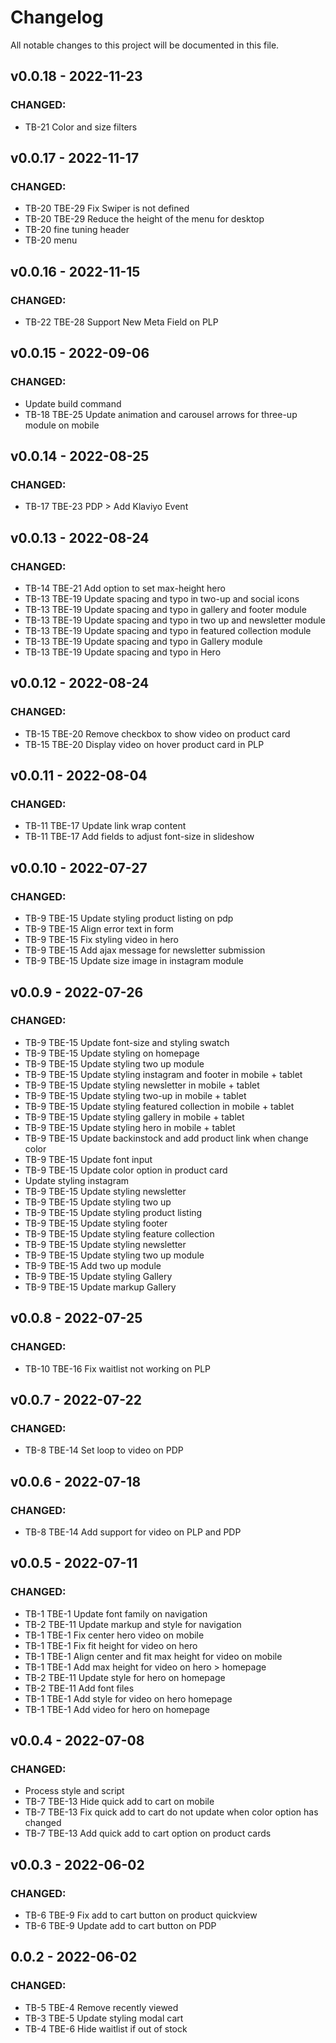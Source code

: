 # Changelog
All notable changes to this project will be documented in this file.

## v0.0.18 - 2022-11-23
### CHANGED:
- TB-21 Color and size filters
## v0.0.17 - 2022-11-17
### CHANGED:
- TB-20 TBE-29 Fix Swiper is not defined 
- TB-20 TBE-29 Reduce the height of the menu for desktop 
- TB-20 fine tuning header 
- TB-20 menu 

## v0.0.16 - 2022-11-15
### CHANGED:
- TB-22 TBE-28 Support New Meta Field on PLP 

## v0.0.15 - 2022-09-06
### CHANGED:
- Update build command 
- TB-18 TBE-25 Update animation and carousel arrows for three-up module on mobile 

## v0.0.14 - 2022-08-25
### CHANGED:
- TB-17 TBE-23 PDP > Add Klaviyo Event 

## v0.0.13 - 2022-08-24
### CHANGED:
- TB-14 TBE-21 Add option to set max-height hero 
- TB-13 TBE-19 Update spacing and typo in two-up and social icons 
- TB-13 TBE-19 Update spacing and typo in gallery and footer module 
- TB-13 TBE-19 Update spacing and typo in two up and newsletter module 
- TB-13 TBE-19 Update spacing and typo in featured collection module 
- TB-13 TBE-19 Update spacing and typo in Gallery module 
- TB-13 TBE-19 Update spacing and typo in Hero 

## v0.0.12 - 2022-08-24
### CHANGED:
- TB-15 TBE-20 Remove checkbox to show video on product card 
- TB-15 TBE-20 Display video on hover product card in PLP 

## v0.0.11 - 2022-08-04
### CHANGED:
- TB-11 TBE-17 Update link wrap content  
- TB-11 TBE-17 Add fields to adjust font-size in slideshow 

## v0.0.10 - 2022-07-27
### CHANGED:
- TB-9 TBE-15 Update styling product listing on pdp 
- TB-9 TBE-15 Align error text in form 
- TB-9 TBE-15 Fix styling video in hero 
- TB-9 TBE-15 Add ajax message for newsletter submission 
- TB-9 TBE-15 Update size image in instagram module 

## v0.0.9 - 2022-07-26
### CHANGED:
- TB-9 TBE-15 Update font-size and styling swatch 
- TB-9 TBE-15 Update styling on homepage 
- TB-9 TBE-15 Update styling two up module 
- TB-9 TBE-15 Update styling instagram and footer in mobile + tablet 
- TB-9 TBE-15 Update styling newsletter in mobile + tablet 
- TB-9 TBE-15 Update styling two-up in mobile + tablet 
- TB-9 TBE-15 Update styling featured collection in mobile + tablet 
- TB-9 TBE-15 Update styling gallery in mobile + tablet 
- TB-9 TBE-15 Update styling hero in mobile + tablet 
- TB-9 TBE-15 Update backinstock and add product link when change color 
- TB-9 TBE-15 Update font input 
- TB-9 TBE-15 Update color option in product card 
- Update styling instagram 
- TB-9 TBE-15 Update styling newsletter 
- TB-9 TBE-15 Update styling two up 
- TB-9 TBE-15 Update styling product listing 
- TB-9 TBE-15 Update styling footer 
- TB-9 TBE-15 Update styling feature collection 
- TB-9 TBE-15 Update styling newsletter 
- TB-9 TBE-15 Update styling two up module 
- TB-9 TBE-15 Add two up module 
- TB-9 TBE-15 Update styling Gallery 
- TB-9 TBE-15 Update markup Gallery 

## v0.0.8 - 2022-07-25
### CHANGED:
- TB-10 TBE-16 Fix waitlist not working on PLP 

## v0.0.7 - 2022-07-22
### CHANGED:
- TB-8 TBE-14 Set loop to video on PDP 

## v0.0.6 - 2022-07-18
### CHANGED:
- TB-8 TBE-14 Add support for video on PLP and PDP 

## v0.0.5 - 2022-07-11
### CHANGED:
- TB-1 TBE-1 Update font family on navigation 
- TB-2 TBE-11 Update markup and style for navigation 
- TB-1 TBE-1 Fix center hero video on mobile 
- TB-1 TBE-1 Fix fit height for video on hero 
- TB-1 TBE-1 Align center and fit max height for video on mobile 
- TB-1 TBE-1 Add max height for video on hero > homepage 
- TB-2 TBE-11 Update style for hero on homepage 
- TB-2 TBE-11 Add font files 
- TB-1 TBE-1 Add style for video on hero homepage 
- TB-1 TBE-1 Add video for hero on homepage 

## v0.0.4 - 2022-07-08
### CHANGED:
- Process style and script 
- TB-7 TBE-13 Hide quick add to cart on mobile 
- TB-7 TBE-13 Fix quick add to cart do not update when color option has changed 
- TB-7 TBE-13 Add quick add to cart option on product cards 

## v0.0.3 - 2022-06-02
### CHANGED:
- TB-6 TBE-9 Fix add to cart button on product quickview 
- TB-6 TBE-9 Update add to cart button on PDP 

## 0.0.2 - 2022-06-02
### CHANGED:
- TB-5 TBE-4 Remove recently viewed
- TB-3 TBE-5 Update styling modal cart
- TB-4 TBE-6 Hide waitlist if out of stock

